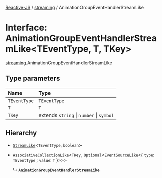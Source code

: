 [Reactive-JS](../README.md) / [streaming](../modules/streaming.md) / AnimationGroupEventHandlerStreamLike

# Interface: AnimationGroupEventHandlerStreamLike<TEventType, T, TKey\>

[streaming](../modules/streaming.md).AnimationGroupEventHandlerStreamLike

## Type parameters

| Name | Type |
| :------ | :------ |
| `TEventType` | `TEventType` |
| `T` | `T` |
| `TKey` | extends `string` \| `number` \| `symbol` |

## Hierarchy

- [`StreamLike`](streaming.StreamLike.md)<`TEventType`, `boolean`\>

- [`AssociativeCollectionLike`](util.AssociativeCollectionLike.md)<`TKey`, [`Optional`](../modules/functions.md#optional)<[`EventSourceLike`](util.EventSourceLike.md)<{ `type`: `TEventType` ; `value`: `T`  }\>\>\>

  ↳ **`AnimationGroupEventHandlerStreamLike`**
